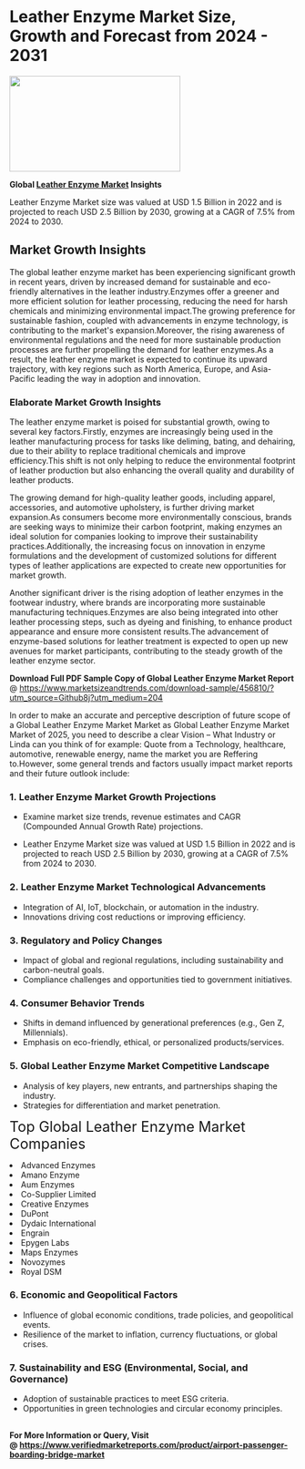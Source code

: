 <H1>Leather Enzyme Market Size, Growth and Forecast from 2024 - 2031</H1><img class="aligncenter size-medium wp-image-584254" src="https://thirdeyenews.in/wp-content/uploads/2024/09/Global-Market-Research-300x168.jpeg" alt="" width="300" height="168" /><p><strong>Global&nbsp;<a href="https://www.marketsizeandtrends.com/download-sample/456810/?utm_source=Github8j?utm_medium=204">Leather Enzyme Market</a> Insights</strong></p><p>Leather Enzyme Market size was valued at USD 1.5 Billion in 2022 and is projected to reach USD 2.5 Billion by 2030, growing at a CAGR of 7.5% from 2024 to 2030.</p><p><h2>Market Growth Insights</h2> <p>The global leather enzyme market has been experiencing significant growth in recent years, driven by increased demand for sustainable and eco-friendly alternatives in the leather industry.Enzymes offer a greener and more efficient solution for leather processing, reducing the need for harsh chemicals and minimizing environmental impact.The growing preference for sustainable fashion, coupled with advancements in enzyme technology, is contributing to the market's expansion.Moreover, the rising awareness of environmental regulations and the need for more sustainable production processes are further propelling the demand for leather enzymes.As a result, the leather enzyme market is expected to continue its upward trajectory, with key regions such as North America, Europe, and Asia-Pacific leading the way in adoption and innovation.</p> <h3>Elaborate Market Growth Insights</h3> <p>The leather enzyme market is poised for substantial growth, owing to several key factors.Firstly, enzymes are increasingly being used in the leather manufacturing process for tasks like deliming, bating, and dehairing, due to their ability to replace traditional chemicals and improve efficiency.This shift is not only helping to reduce the environmental footprint of leather production but also enhancing the overall quality and durability of leather products.</p> <p>The growing demand for high-quality leather goods, including apparel, accessories, and automotive upholstery, is further driving market expansion.As consumers become more environmentally conscious, brands are seeking ways to minimize their carbon footprint, making enzymes an ideal solution for companies looking to improve their sustainability practices.Additionally, the increasing focus on innovation in enzyme formulations and the development of customized solutions for different types of leather applications are expected to create new opportunities for market growth.</p> <p>Another significant driver is the rising adoption of leather enzymes in the footwear industry, where brands are incorporating more sustainable manufacturing techniques.Enzymes are also being integrated into other leather processing steps, such as dyeing and finishing, to enhance product appearance and ensure more consistent results.The advancement of enzyme-based solutions for leather treatment is expected to open up new avenues for market participants, contributing to the steady growth of the leather enzyme sector.</p> <p><span class=""><strong>Download Full PDF Sample Copy of Global Leather Enzyme Market Report</strong> @ <a href="https://www.marketsizeandtrends.com/download-sample/456810/?utm_source=Github8j?utm_medium=204" target="_blank">https://www.marketsizeandtrends.com/download-sample/456810/?utm_source=Github8j?utm_medium=204</a></span></p><p>In order to make an accurate and perceptive description of future scope of a Global&nbsp;Leather Enzyme Market Market as Global&nbsp;Leather Enzyme Market Market of 2025, you need to describe a clear Vision &ndash; What Industry or Linda can you think of for example: Quote from a Technology, healthcare, automotive, renewable energy, name the market you are Reffering to.However, some general trends and factors usually impact market reports and their future outlook include:</p><h3>1.&nbsp;<strong>Leather Enzyme Market Growth Projections</strong></h3><ul><li>Examine market size trends, revenue estimates and CAGR (Compounded Annual Growth Rate) projections.</li><li><p>Leather Enzyme Market size was valued at USD 1.5 Billion in 2022 and is projected to reach USD 2.5 Billion by 2030, growing at a CAGR of 7.5% from 2024 to 2030.</p></li></ul><h3>2.&nbsp;<strong>Leather Enzyme Market Technological Advancements</strong></h3><ul><li>Integration of AI, IoT, blockchain, or automation in the industry.</li><li>Innovations driving cost reductions or improving efficiency.</li></ul><h3>3.&nbsp;<strong>Regulatory and Policy Changes</strong></h3><ul><li>Impact of global and regional regulations, including sustainability and carbon-neutral goals.</li><li>Compliance challenges and opportunities tied to government initiatives.</li></ul><h3>4.&nbsp;<strong>Consumer Behavior Trends</strong></h3><ul><li>Shifts in demand influenced by generational preferences (e.g., Gen Z, Millennials).</li><li>Emphasis on eco-friendly, ethical, or personalized products/services.</li></ul><h3>5.&nbsp;<strong>Global Leather Enzyme Market Competitive Landscape</strong></h3><ul><li>Analysis of key players, new entrants, and partnerships shaping the industry.</li><li>Strategies for differentiation and market penetration.</li></ul><p data-pm-slice="1 1 []"><span style="color: inherit; font-family: inherit; font-size: 25px;">Top Global Leather Enzyme Market Companies</span></p><div class="" data-test-id=""><p><li>Advanced Enzymes</li><li> Amano Enzyme</li><li> Aum Enzymes</li><li> Co-Supplier Limited</li><li> Creative Enzymes</li><li> DuPont</li><li> Dydaic International</li><li> Engrain</li><li> Epygen Labs</li><li> Maps Enzymes</li><li> Novozymes</li><li> Royal DSM</li></p></div><h3>6.&nbsp;<strong>Economic and Geopolitical Factors</strong></h3><ul><li>Influence of global economic conditions, trade policies, and geopolitical events.</li><li>Resilience of the market to inflation, currency fluctuations, or global crises.</li></ul><h3>7.&nbsp;<strong>Sustainability and ESG (Environmental, Social, and Governance)</strong></h3><ul><li>Adoption of sustainable practices to meet ESG criteria.</li><li>Opportunities in green technologies and circular economy principles.</li></ul><h2><strong style="font-size: 14px;">For More Information or Query, Visit @&nbsp;</strong><a style="background-color: #ffffff; font-size: 14px;" href="https://www.marketsizeandtrends.com/report/leather-enzyme-market/" target="_blank">https://www.verifiedmarketreports.com/product/airport-passenger-boarding-bridge-market</a></h2>
